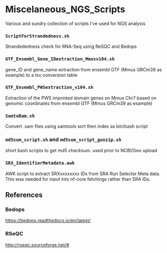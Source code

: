 # Miscelaneous_NGS_Scripts
Various and sundry collection of scripts I've used for NGS analysis  


### `ScriptForStrandedness.sh`
Strandededness check for RNA-Seq using ReSQC and Bedops  

### `GTF_Ensembl_Gene_IDextraction_Mmusv104.sh`
gene_ID and gene_name extraction from ensembl GTF (Mmus GRCm39 as example) to a tsv conversion table  

### `GTF_Ensembl_PWSextraction_v104.sh`
Extraction of the PWS imprinted domain genes on Mmus Chr7 based on genomic coordinates from ensembl GTF (Mmus GRCm39 as example)  

### `SamtoBam.sh`
Convert .sam files using samtools sort then index as bin/bash script

### `md5sum_script.sh` and `md5sum_script_gunzip.sh`
short bash scripts to get md5 checksum. used prior to NCBI/Geo upload

### `SRX_IdentifierMetadata.awk`
AWK script to extract SRXxxxxxxxx IDs from SRA Run Selector Meta data. This was needed for input into nf-core fetchings rather than SRA IDs.


## References  

### Bedops
https://bedops.readthedocs.io/en/latest/  
### RSeQC
http://rseqc.sourceforge.net/#  


